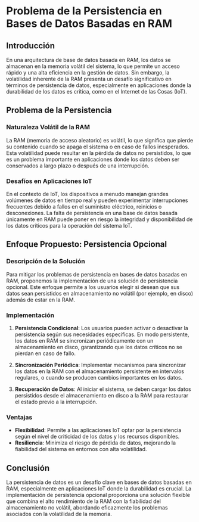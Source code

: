# Problema de la Persistencia en Bases de Datos Basadas en RAM

## Introducción

En una arquitectura de base de datos basada en RAM, los datos se almacenan en la memoria volátil del sistema, lo que permite un acceso rápido y una alta eficiencia en la gestión de datos. Sin embargo, la volatilidad inherente de la RAM presenta un desafío significativo en términos de persistencia de datos, especialmente en aplicaciones donde la durabilidad de los datos es crítica, como en el Internet de las Cosas (IoT).

## Problema de la Persistencia

### Naturaleza Volátil de la RAM

La RAM (memoria de acceso aleatorio) es volátil, lo que significa que pierde su contenido cuando se apaga el sistema o en caso de fallos inesperados. Esta volatilidad puede resultar en la pérdida de datos no persistidos, lo que es un problema importante en aplicaciones donde los datos deben ser conservados a largo plazo o después de una interrupción.

### Desafíos en Aplicaciones IoT

En el contexto de IoT, los dispositivos a menudo manejan grandes volúmenes de datos en tiempo real y pueden experimentar interrupciones frecuentes debido a fallos en el suministro eléctrico, reinicios o desconexiones. La falta de persistencia en una base de datos basada únicamente en RAM puede poner en riesgo la integridad y disponibilidad de los datos críticos para la operación del sistema IoT.

## Enfoque Propuesto: Persistencia Opcional

### Descripción de la Solución

Para mitigar los problemas de persistencia en bases de datos basadas en RAM, proponemos la implementación de una solución de persistencia opcional. Este enfoque permite a los usuarios elegir si desean que sus datos sean persistidos en almacenamiento no volátil (por ejemplo, en disco) además de estar en la RAM.

### Implementación

1. **Persistencia Condicional**: Los usuarios pueden activar o desactivar la persistencia según sus necesidades específicas. En modo persistente, los datos en RAM se sincronizan periódicamente con un almacenamiento en disco, garantizando que los datos críticos no se pierdan en caso de fallo.

2. **Sincronización Periódica**: Implementar mecanismos para sincronizar los datos en la RAM con el almacenamiento persistente en intervalos regulares, o cuando se producen cambios importantes en los datos.

3. **Recuperación de Datos**: Al iniciar el sistema, se deben cargar los datos persistidos desde el almacenamiento en disco a la RAM para restaurar el estado previo a la interrupción.

### Ventajas

- **Flexibilidad**: Permite a las aplicaciones IoT optar por la persistencia según el nivel de criticidad de los datos y los recursos disponibles.
- **Resiliencia**: Minimiza el riesgo de pérdida de datos, mejorando la fiabilidad del sistema en entornos con alta volatilidad.

## Conclusión

La persistencia de datos es un desafío clave en bases de datos basadas en RAM, especialmente en aplicaciones IoT donde la durabilidad es crucial. La implementación de persistencia opcional proporciona una solución flexible que combina el alto rendimiento de la RAM con la fiabilidad del almacenamiento no volátil, abordando eficazmente los problemas asociados con la volatilidad de la memoria.
